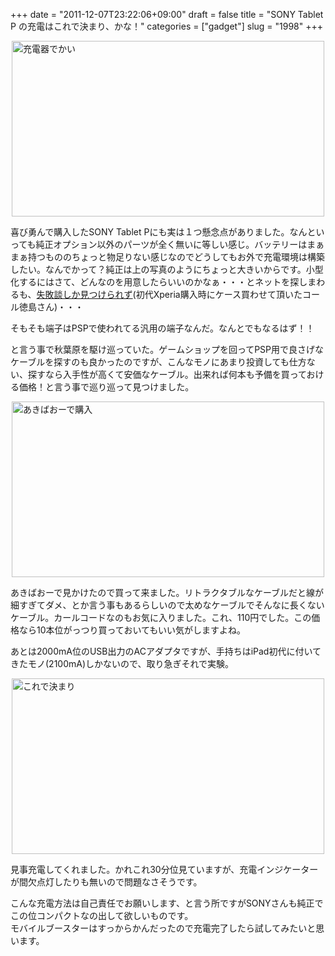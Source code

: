 +++
date = "2011-12-07T23:22:06+09:00"
draft = false
title = "SONY Tablet P の充電はこれで決まり、かな！"
categories = ["gadget"]
slug = "1998"
+++

<p><a title="View '充電器でかい' on Flickr.com" href="https://www.flickr.com/photos/30749043@N07/6471586281"><img style="display: block; margin-left: auto; margin-right: auto;" title="充電器でかい" src="https://farm8.staticflickr.com/7002/6471586281_ea08963521.jpg" border="0" alt="充電器でかい" width="500" height="281" /></a></p>
<p>喜び勇んで購入したSONY Tablet Pにも実は１つ懸念点がありました。なんといっても純正オプション以外のパーツが全く無いに等しい感じ。バッテリーはまぁまぁ持つもののちょっと物足りない感じなのでどうしてもお外で充電環境は構築したい。なんでかって？純正は上の写真のようにちょっと大きいからです。小型化するにはさて、どんなのを用意したらいいのかなぁ・・・とネットを探しまわるも、<a href="http://www.call-t.co.jp/blog/mt/archives/entry/013126.html">失敗談しか見つけられず</a>(初代Xperia購入時にケース買わせて頂いたコール徳島さん)・・・</p>
<p>そもそも端子はPSPで使われてる汎用の端子なんだ。なんとでもなるはず！！</p>
<p>と言う事で秋葉原を駆け巡っていた。ゲームショップを回ってPSP用で良さげなケーブルを探すのも良かったのですが、こんなモノにあまり投資しても仕方ない、探すなら入手性が高くて安価なケーブル。出来れば何本も予備を買っておける価格！と言う事で巡り巡って見つけました。</p>
<p><a title="View 'あきばおーで購入' on Flickr.com" href="https://www.flickr.com/photos/30749043@N07/6471600027"><img style="display: block; margin-left: auto; margin-right: auto;" title="あきばおーで購入" src="https://farm8.staticflickr.com/7160/6471600027_9ed98f7c32.jpg" border="0" alt="あきばおーで購入" width="500" height="281" /></a></p>
<p>あきばおーで見かけたので買って来ました。リトラクタブルなケーブルだと線が細すぎてダメ、とか言う事もあるらしいので太めなケーブルでそんなに長くないケーブル。カールコードなのもお気に入りました。これ、110円でした。この価格なら10本位がっつり買っておいてもいい気がしますよね。</p>
<p>あとは2000mA位のUSB出力のACアダプタですが、手持ちはiPad初代に付いてきたモノ(2100mA)しかないので、取り急ぎそれで実験。</p>
<p><a title="View 'これで決まり' on Flickr.com" href="https://www.flickr.com/photos/30749043@N07/6471593507"><img style="display: block; margin-left: auto; margin-right: auto;" title="これで決まり" src="https://farm8.staticflickr.com/7146/6471593507_8f356d757f.jpg" border="0" alt="これで決まり" width="500" height="281" /></a></p>
<p>見事充電してくれました。かれこれ30分位見ていますが、充電インジケーターが間欠点灯したりも無いので問題なさそうです。</p>
<p>こんな充電方法は自己責任でお願いします、と言う所ですがSONYさんも純正でこの位コンパクトなの出して欲しいものです。<br />モバイルブースターはすっからかんだったので充電完了したら試してみたいと思います。</p>
<p> </p>
